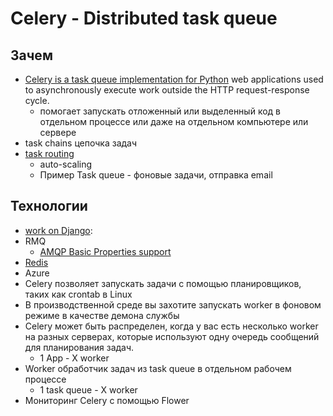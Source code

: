 # Celery - Distributed task queue

## Зачем

- [Celery is a task queue implementation for Python](https://www.caktusgroup.com/blog/2014/09/29/celery-production/) web applications used to asynchronously execute work outside the HTTP request-response cycle.
  - помогает запускать отложенный или выделенный код в отдельном процессе или даже на отдельном компьютере или сервере
- task chains цепочка задач
- [task routing](http://celery.readthedocs.org/en/latest/userguide/routing.html)
  - auto-scaling
  - Пример Task queue - фоновые задачи, отправка email

## Технологии

- [work on Django](https://webdevblog.ru/python-celery/amp/):
- RMQ
  - [AMQP Basic Properties support](https://docs.celeryq.dev/en/v5.2.7/userguide/tasks.html#:~:text=to%20(queue%20name).-,correlation_id,-Usually%20the%20same)
- [Redis](../redis.md)
- Azure
- Celery позволяет запускать задачи с помощью планировщиков, таких как crontab в Linux
- В производственной среде вы захотите запускать worker в фоновом режиме в качестве демона службы
- Celery может быть распределен, когда у вас есть несколько worker на разных серверах, которые используют одну очередь сообщений для планирования задач.
  - 1 App - X worker
- Worker обработчик задач из task queue в отдельном рабочем процессе
  - 1 task queue - X worker
- Мониторинг Celery с помощью Flower